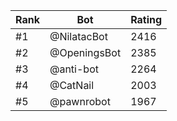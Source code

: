 Rank|Bot|Rating
---|---|---
#1|@NilatacBot|2416
#2|@OpeningsBot|2385
#3|@anti-bot|2264
#4|@CatNail|2003
#5|@pawnrobot|1967
